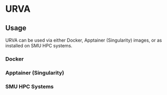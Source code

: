 # URVA

## Usage

URVA can be used via either Docker, Apptainer (Singularity) images, or as installed on SMU HPC systems.

### Docker

### Apptainer (Singularity)

### SMU HPC Systems

